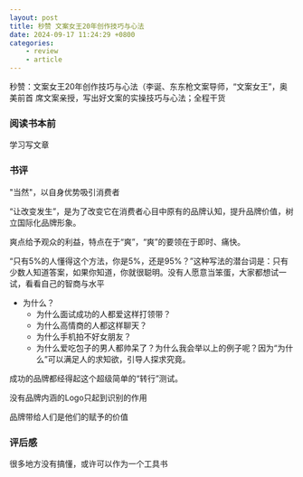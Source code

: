 ```yaml
---
layout: post
title: 秒赞 文案女王20年创作技巧与心法
date: 2024-09-17 11:24:29 +0800
categories:
    - review
    - article
---
```


秒赞：文案女王20年创作技巧与心法（李诞、东东枪文案导师，“文案女王”，奥美前首 席文案亲授，写出好文案的实操技巧与心法；全程干货

### 阅读书本前

学习写文章

### 书评

<!-- #### 视频文案 -->

"当然"，以自身优势吸引消费者

“让改变发生”，是为了改变它在消费者心目中原有的品牌认知，提升品牌价值，树立国际化品牌形象。

爽点给予观众的利益，特点在于“爽”，“爽”的要领在于即时、痛快。

“只有5%的人懂得这个方法，你是5%，还是95%？”这种写法的潜台词是：只有少数人知道答案，如果你知道，你就很聪明。没有人愿意当笨蛋，大家都想试一试，看看自己的智商与水平

- 为什么？
    - 为什么面试成功的人都爱这样打领带？
    - 为什么高情商的人都这样聊天？
    - 为什么手机拍不好女朋友？
    - 为什么爱吃包子的男人都帅呆了？为什么我会举以上的例子呢？因为“为什么”可以满足人的求知欲，引导人探求究竟。

<!-- 
#### 社交媒体文案

#### 海报文案

#### 电商文案

#### 品牌文案 -->

成功的品牌都经得起这个超级简单的“转行”测试。

没有品牌内涵的Logo只起到识别的作用

品牌带给人们是他们的赋予的价值

### 评后感

很多地方没有搞懂，或许可以作为一个工具书